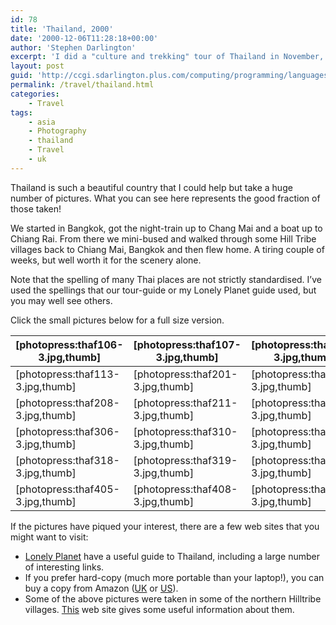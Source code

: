 ```yaml
---
id: 78
title: 'Thailand, 2000'
date: '2000-12-06T11:28:18+00:00'
author: 'Stephen Darlington'
excerpt: 'I did a "culture and trekking" tour of Thailand in November, 2000. These are the pictures. '
layout: post
guid: 'http://ccgi.sdarlington.plus.com/computing/programming/languages/thailand-2000.html'
permalink: /travel/thailand.html
categories:
    - Travel
tags:
    - asia
    - Photography
    - thailand
    - Travel
    - uk
---
```


Thailand is such a beautiful country that I could help but take a huge number of pictures. What you can see here represents the good fraction of those taken!

We started in Bangkok, got the night-train up to Chang Mai and a boat up to Chiang Rai. From there we mini-bused and walked through some Hill Tribe villages back to Chiang Mai, Bangkok and then flew home. A tiring couple of weeks, but well worth it for the scenery alone.

Note that the spelling of many Thai places are not strictly standardised. I’ve used the spellings that our tour-guide or my Lonely Planet guide used, but you may well see others.

Click the small pictures below for a full size version.

| \[photopress:thaf106-3.jpg,thumb\] | \[photopress:thaf107-3.jpg,thumb\] | \[photopress:thaf109-3.jpg,thumb\] | \[photopress:thaf118-3.jpg,thumb\] |
|---|---|---|---|
| \[photopress:thaf113-3.jpg,thumb\] | \[photopress:thaf201-3.jpg,thumb\] | \[photopress:thaf203-3.jpg,thumb\] | \[photopress:thaf206-3.jpg,thumb\] |
| \[photopress:thaf208-3.jpg,thumb\] | \[photopress:thaf211-3.jpg,thumb\] | \[photopress:thaf216-3.jpg,thumb\] | \[photopress:thaf218-3.jpg,thumb\] |
| \[photopress:thaf306-3.jpg,thumb\] | \[photopress:thaf310-3.jpg,thumb\] | \[photopress:thaf312-3.jpg,thumb\] | \[photopress:thaf314-3.jpg,thumb\] |
| \[photopress:thaf318-3.jpg,thumb\] | \[photopress:thaf319-3.jpg,thumb\] | \[photopress:thaf406-3.jpg,thumb\] | \[photopress:thaf407-3.jpg,thumb\] |
| \[photopress:thaf405-3.jpg,thumb\] | \[photopress:thaf408-3.jpg,thumb\] | \[photopress:thaf410-3.jpg,thumb\] | \[photopress:thaf412-3.jpg,thumb\] |

If the pictures have piqued your interest, there are a few web sites that you might want to visit:

- [Lonely Planet](http://www.lonelyplanet.com/destinations/south_east_asia/thailand/) have a useful guide to Thailand, including a large number of interesting links.
- If you prefer hard-copy (much more portable than your laptop!), you can buy a copy from Amazon ([UK](http://www.amazon.co.uk/exec/obidos/ASIN/1864502517/zx81orguk) or [US](http://www.amazon.com/exec/obidos/ASIN/1864502517/zx81orguk00)).
- Some of the above pictures were taken in some of the northern Hilltribe villages. [This](http://www.infothai.com/wtcmcr/hiltribe.htm) web site gives some useful information about them.